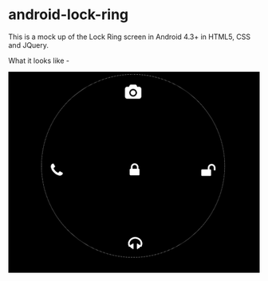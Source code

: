 # android-lock-ring
This is a mock up of the Lock Ring screen in Android 4.3+ in HTML5, CSS and JQuery.

What it looks like -

![Alt tag](https://github.com/abist/android-lock-ring/blob/master/android-lock-ring/example.png)

